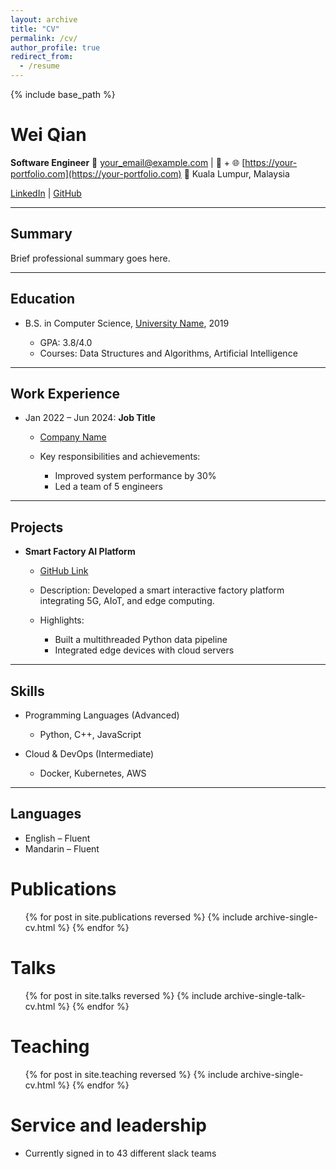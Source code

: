 ```yaml
---
layout: archive
title: "CV"
permalink: /cv/
author_profile: true
redirect_from:
  - /resume
---
```


{% include base_path %}

# Wei Qian

**Software Engineer**
📧 [your_email@example.com](mailto:your_email@example.com) | 📱 +
🌐 [https://your-portfolio.com](https://your-portfolio.com)
📍 Kuala Lumpur, Malaysia

[LinkedIn](https://linkedin.com/in/your_linkedin_username) | [GitHub](https://github.com/your_github_username)

---

## Summary

Brief professional summary goes here.

---

## Education

* B.S. in Computer Science, [University Name](https://university-website.com), 2019

  * GPA: 3.8/4.0
  * Courses: Data Structures and Algorithms, Artificial Intelligence

---

## Work Experience

* Jan 2022 – Jun 2024: **Job Title**

  * [Company Name](https://company-website.com)
  * Key responsibilities and achievements:

    * Improved system performance by 30%
    * Led a team of 5 engineers

---

## Projects

* **Smart Factory AI Platform**

  * [GitHub Link](https://github.com/your_project)
  * Description: Developed a smart interactive factory platform integrating 5G, AIoT, and edge computing.
  * Highlights:

    * Built a multithreaded Python data pipeline
    * Integrated edge devices with cloud servers

---

## Skills

* Programming Languages (Advanced)

  * Python, C++, JavaScript
* Cloud & DevOps (Intermediate)

  * Docker, Kubernetes, AWS

---

## Languages

* English – Fluent
* Mandarin – Fluent

Publications
======
  <ul>{% for post in site.publications reversed %}
    {% include archive-single-cv.html %}
  {% endfor %}</ul>
  
Talks
======
  <ul>{% for post in site.talks reversed %}
    {% include archive-single-talk-cv.html  %}
  {% endfor %}</ul>
  
Teaching
======
  <ul>{% for post in site.teaching reversed %}
    {% include archive-single-cv.html %}
  {% endfor %}</ul>
  
Service and leadership
======
* Currently signed in to 43 different slack teams
